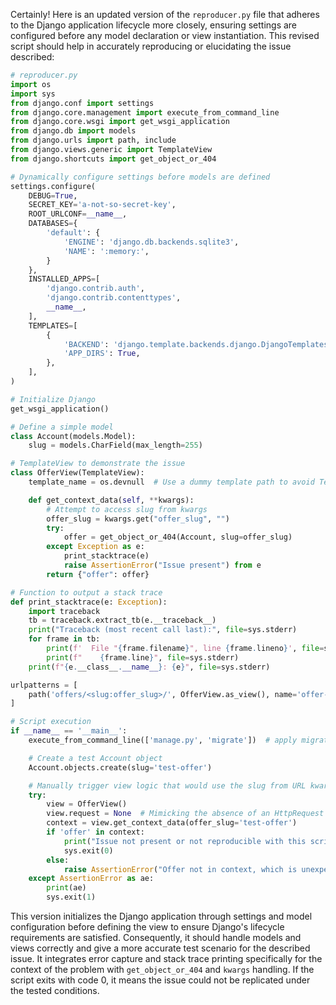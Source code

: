 Certainly! Here is an updated version of the `reproducer.py` file that adheres to the Django application lifecycle more closely, ensuring settings are configured before any model declaration or view instantiation. This revised script should help in accurately reproducing or elucidating the issue described:

```python
# reproducer.py
import os
import sys
from django.conf import settings
from django.core.management import execute_from_command_line
from django.core.wsgi import get_wsgi_application
from django.db import models
from django.urls import path, include
from django.views.generic import TemplateView
from django.shortcuts import get_object_or_404

# Dynamically configure settings before models are defined
settings.configure(
    DEBUG=True,
    SECRET_KEY='a-not-so-secret-key',
    ROOT_URLCONF=__name__,
    DATABASES={
        'default': {
            'ENGINE': 'django.db.backends.sqlite3',
            'NAME': ':memory:',
        }
    },
    INSTALLED_APPS=[
        'django.contrib.auth',
        'django.contrib.contenttypes',
        __name__,
    ],
    TEMPLATES=[
        {
            'BACKEND': 'django.template.backends.django.DjangoTemplates',
            'APP_DIRS': True,
        },
    ],
)

# Initialize Django
get_wsgi_application()

# Define a simple model
class Account(models.Model):
    slug = models.CharField(max_length=255)

# TemplateView to demonstrate the issue
class OfferView(TemplateView):
    template_name = os.devnull  # Use a dummy template path to avoid TemplateDoesNotExist error

    def get_context_data(self, **kwargs):
        # Attempt to access slug from kwargs
        offer_slug = kwargs.get("offer_slug", "")
        try:
            offer = get_object_or_404(Account, slug=offer_slug)
        except Exception as e:
            print_stacktrace(e)
            raise AssertionError("Issue present") from e
        return {"offer": offer}

# Function to output a stack trace
def print_stacktrace(e: Exception):
    import traceback
    tb = traceback.extract_tb(e.__traceback__)
    print("Traceback (most recent call last):", file=sys.stderr)
    for frame in tb:
        print(f'  File "{frame.filename}", line {frame.lineno}', file=sys.stderr)
        print(f"    {frame.line}", file=sys.stderr)
    print(f"{e.__class__.__name__}: {e}", file=sys.stderr)

urlpatterns = [
    path('offers/<slug:offer_slug>/', OfferView.as_view(), name='offer-view'),
]

# Script execution
if __name__ == '__main__':
    execute_from_command_line(['manage.py', 'migrate'])  # apply migrations

    # Create a test Account object
    Account.objects.create(slug='test-offer')

    # Manually trigger view logic that would use the slug from URL kwargs
    try:
        view = OfferView()
        view.request = None  # Mimicking the absence of an HttpRequest object
        context = view.get_context_data(offer_slug='test-offer')
        if 'offer' in context:
            print("Issue not present or not reproducible with this script.")
            sys.exit(0)
        else:
            raise AssertionError("Offer not in context, which is unexpected.")
    except AssertionError as ae:
        print(ae)
        sys.exit(1)
```

This version initializes the Django application through settings and model configuration before defining the view to ensure Django's lifecycle requirements are satisfied. Consequently, it should handle models and views correctly and give a more accurate test scenario for the described issue. It integrates error capture and stack trace printing specifically for the context of the problem with `get_object_or_404` and `kwargs` handling. If the script exits with code 0, it means the issue could not be replicated under the tested conditions.